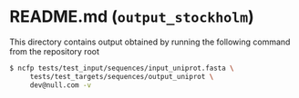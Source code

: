 # README.md (`output_stockholm`)

This directory contains output obtained by running the following command from the repository root

```bash
$ ncfp tests/test_input/sequences/input_uniprot.fasta \
     tests/test_targets/sequences/output_uniprot \
     dev@null.com -v
```